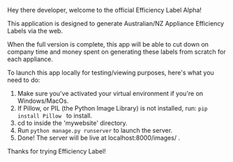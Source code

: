 Hey there developer, welcome to the official Efficiency Label Alpha!

This application is designed to generate Australian/NZ Appliance Efficiency Labels via the web.

When the full version is complete, this app will be able to cut down on company time and money spent on generating these labels from scratch for each appliance.

To launch this app locally for testing/viewing purposes, here's what you need to do:

 1. Make sure you've activated your virtual environment if you're on Windows/MacOs.
 2. If Pillow, or PIL (the Python Image Library) is not installed, run: 
    <code>pip install Pillow </code>
    to install.
 2. cd to inside the 'mywebsite' directory.
 3. Run <code>python manage.py runserver</code> to launch the server.
 4. Done! The server will be live at localhost:8000/images/ .
 
 Thanks for trying Efficiency Label!
